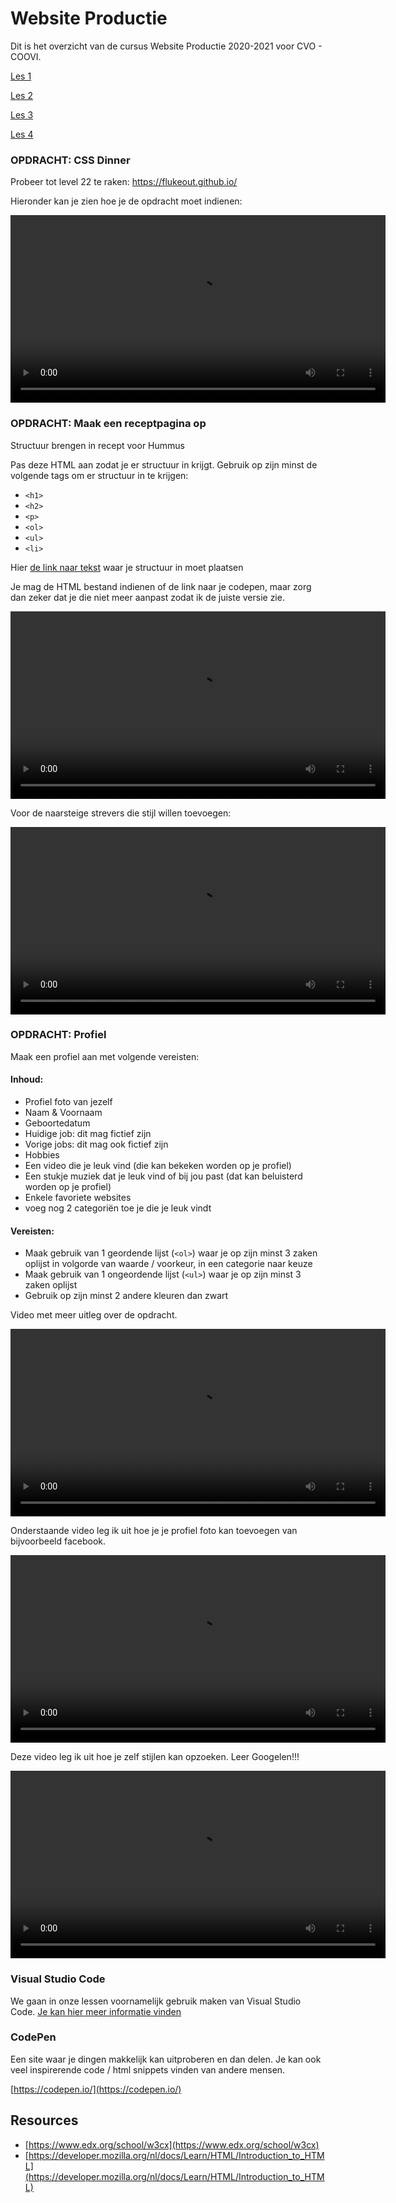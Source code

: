 # Website Productie

Dit is het overzicht van de cursus Website Productie 2020-2021 voor CVO - COOVI.

[Les 1](./les_01)

[Les 2](./les_02)

[Les 3](./les_03)

[Les 4](./les_04)

### OPDRACHT: CSS Dinner

Probeer tot level 22 te raken: https://flukeout.github.io/

Hieronder kan je zien hoe je de opdracht moet indienen:

<video width="600" controls>
<source src="indienen-cssdinner.mkv">
</video>

### OPDRACHT: Maak een receptpagina op

Structuur brengen in recept voor Hummus

Pas deze HTML aan zodat je er structuur in krijgt. Gebruik op zijn minst de volgende tags om er structuur in te krijgen:
- `<h1>`
- `<h2>`
- `<p>`
- `<ol>`
- `<ul>`
- `<li>`

Hier [de link naar tekst](https://codepen.io/GoldFlow/pen/yLaNRgZ) waar je structuur in moet plaatsen

Je mag de HTML bestand indienen of de link naar je codepen, maar zorg dan zeker dat je die niet meer aanpast zodat ik de juiste versie zie.

<video width="600" controls>
<source src="recept-opdracht.mkv">
</video>

Voor de naarsteige strevers die stijl willen toevoegen:

<video width="600" controls>
<source src="stijl-toevoegen-inline.mkv">
</video>

### OPDRACHT: Profiel

Maak een profiel aan met volgende vereisten:

#### Inhoud:
* Profiel foto van jezelf
* Naam & Voornaam
* Geboortedatum
* Huidige job: dit mag fictief zijn
* Vorige jobs: dit mag ook fictief zijn
* Hobbies
* Een video die je leuk vind (die kan bekeken worden op je profiel)
* Een stukje muziek dat je leuk vind of bij jou past (dat kan beluisterd worden op je profiel)
* Enkele favoriete websites
* voeg nog 2 categoriën toe je die je leuk vindt

#### Vereisten:
* Maak gebruik van 1 geordende lijst (`<ol>`) waar je op zijn minst 3 zaken oplijst in volgorde van waarde / voorkeur, in een categorie naar keuze
* Maak gebruik van 1 ongeordende lijst (`<ul>`) waar je op zijn minst 3 zaken oplijst
* Gebruik op zijn minst 2 andere kleuren dan zwart

Video met meer uitleg over de opdracht.

<video width="600" controls>
<source src="profiel-opdracht.mkv">
</video>

Onderstaande video leg ik uit hoe je je profiel foto kan toevoegen van bijvoorbeeld facebook.

<video width="600" controls>
<source src="profiel-foto-toevoegen.mkv">
</video>

Deze video leg ik uit hoe je zelf stijlen kan opzoeken. Leer Googelen!!!

<video width="600" controls>
<source src="zelf-stijlen-opzoeken.mkv">
</video>




### Visual Studio Code

We gaan in onze lessen voornamelijk gebruik maken van Visual Studio Code. [Je kan hier meer informatie vinden](visual-code-extensions.md)

### CodePen
Een site waar je dingen makkelijk kan uitproberen en dan delen. Je kan ook veel inspirerende code / html snippets vinden van andere mensen.

[https://codepen.io/](https://codepen.io/)

## Resources

-  [https://www.edx.org/school/w3cx](https://www.edx.org/school/w3cx)
- [https://developer.mozilla.org/nl/docs/Learn/HTML/Introduction_to_HTML](https://developer.mozilla.org/nl/docs/Learn/HTML/Introduction_to_HTML)